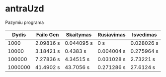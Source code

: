 # antraUzd
Pazymiu programa

| Dydis   | Failo Gen | Skaitymas | Rusiavimas | Isvedimas |
|---------|-----------|-----------|------------|-----------|
| 1000    | 2.09816 s | 0.044095 s| 0 s        | 0.028026 s|
| 10000   | 3.18421 s | 0.4383 s  | 0.004004 s | 0.275964 s|
| 100000  | 7.27836 s | 4.34515 s | 0.031028 s | 2.73221 s |
| 1000000 | 41.4902 s | 43.7056 s | 0.271286 s | 27.6124 s |
